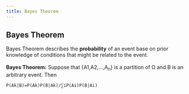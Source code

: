 ```yaml
---
title: Bayes Theorem
---
```

## Bayes Theorem

<!-- The article goes here, in GitHub-flavored Markdown. Feel free to add YouTube videos, images, and CodePen/JSBin embeds  -->
<p> Bayes Theorem describes the <b>probability</b> of an event base on prior knowledge of conditions that might be related to the event.<br><br>
  <b>Bayes Theorem:</b> Suppose that {A1,A2,...,A<sub>n</sub>} is a partition of &#937; and B is an arbitrary event. Then <br>
  
``` 
P(Ak|B)=P(Ak)P(B|Ak)/∑iP(Ai)P(B|Ai)
``` 
</p>
  
<!-- Please add any articles you think might be helpful to read before writing the article -->


